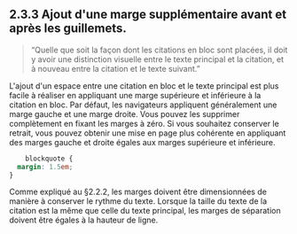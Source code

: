 ## 2.3.3 Ajout d'une marge supplémentaire avant et après les guillemets.

>  “Quelle que soit la façon dont les citations en bloc sont placées, il doit y avoir une distinction visuelle entre le texte principal et la citation, et à nouveau entre la citation et le texte suivant.”

L'ajout d'un espace entre une citation en bloc et le texte principal est plus facile à réaliser en appliquant une marge supérieure et inférieure à la citation en bloc. Par défaut, les navigateurs appliquent généralement une marge gauche et une marge droite. Vous pouvez les supprimer complètement en fixant les marges à zéro. Si vous souhaitez conserver le retrait, vous pouvez obtenir une mise en page plus cohérente en appliquant des marges gauche et droite égales aux marges supérieure et inférieure.

```css
    blockquote {
  margin: 1.5em;
}
```

Comme expliqué au §2.2.2, les marges doivent être dimensionnées de manière à conserver le rythme du texte. Lorsque la taille du texte de la citation est la même que celle du texte principal, les marges de séparation doivent être égales à la hauteur de ligne.